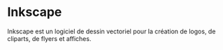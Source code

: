# Inkscape

Inkscape est un logiciel de dessin vectoriel pour la création de logos, de cliparts, de flyers et affiches.


